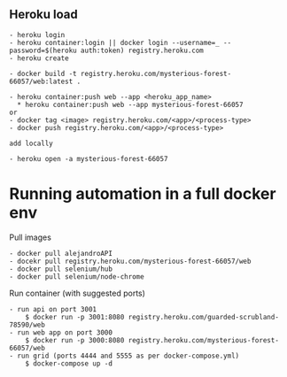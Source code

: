 ## Heroku load
    
    - heroku login
    - heroku container:login || docker login --username=_ --password=$(heroku auth:token) registry.heroku.com
    - heroku create
    
    - docker build -t registry.heroku.com/mysterious-forest-66057/web:latest .
    
    - heroku container:push web --app <heroku_app_name>
      * heroku container:push web --app mysterious-forest-66057
    or
    - docker tag <image> registry.heroku.com/<app>/<process-type>
    - docker push registry.heroku.com/<app>/<process-type>
    
    add locally
    
    - heroku open -a mysterious-forest-66057
    
# Running automation in a full docker env
    
  Pull images
    
    - docker pull alejandroAPI
    - docekr pull registry.heroku.com/mysterious-forest-66057/web
    - docker pull selenium/hub
    - docker pull selenium/node-chrome
    
  Run container (with suggested ports)
    
    - run api on port 3001
        $ docker run -p 3001:8080 registry.heroku.com/guarded-scrubland-78590/web
    - run web app on port 3000
        $ docker run -p 3000:8080 registry.heroku.com/mysterious-forest-66057/web
    - run grid (ports 4444 and 5555 as per docker-compose.yml)
        $ docker-compose up -d